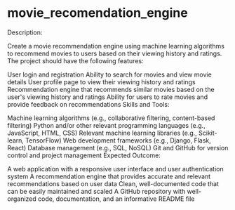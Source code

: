 # movie_recomendation_engine
Description:

Create a movie recommendation engine using machine learning algorithms to recommend movies to users based on their viewing history and ratings. The project should have the following features:

User login and registration
Ability to search for movies and view movie details
User profile page to view their viewing history and ratings
Recommendation engine that recommends similar movies based on the user's viewing history and ratings
Ability for users to rate movies and provide feedback on recommendations
Skills and Tools:

Machine learning algorithms (e.g., collaborative filtering, content-based filtering)
Python and/or other relevant programming languages (e.g., JavaScript, HTML, CSS)
Relevant machine learning libraries (e.g., Scikit-learn, TensorFlow)
Web development frameworks (e.g., Django, Flask, React)
Database management (e.g., SQL, NoSQL)
Git and GitHub for version control and project management
Expected Outcome:

A web application with a responsive user interface and user authentication system
A recommendation engine that provides accurate and relevant recommendations based on user data
Clean, well-documented code that can be easily maintained and scaled
A GitHub repository with well-organized code, documentation, and an informative README file
